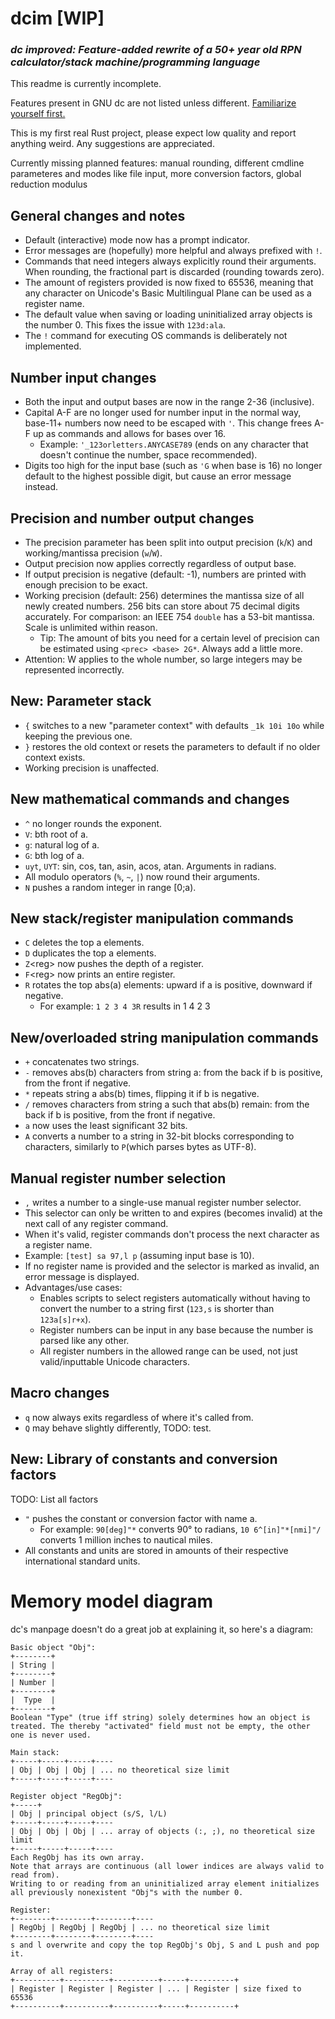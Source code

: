 # dcim [WIP]
### *dc improved: Feature-added rewrite of a 50+ year old RPN calculator/stack machine/programming language*
This readme is currently incomplete.

Features present in GNU dc are not listed unless different. [Familiarize yourself first.](https://linux.die.net/man/1/dc)

This is my first real Rust project, please expect low quality and report anything weird. Any suggestions are appreciated.

Currently missing planned features: manual rounding, different cmdline parameteres and modes like file input, more conversion factors, global reduction modulus
## General changes and notes
- Default (interactive) mode now has a prompt indicator.
- Error messages are (hopefully) more helpful and always prefixed with `!`.
- Commands that need integers always explicitly round their arguments. When rounding, the fractional part is discarded (rounding towards zero).
- The amount of registers provided is now fixed to 65536, meaning that any character on Unicode's Basic Multilingual Plane can be used as a register name.
- The default value when saving or loading uninitialized array objects is the number 0. This fixes the issue with `123d:ala`.
- The `!` command for executing OS commands is deliberately not implemented.
## Number input changes
- Both the input and output bases are now in the range 2-36 (inclusive).
- Capital A-F are no longer used for number input in the normal way, base-11+ numbers now need to be escaped with `'`. This change frees A-F up as commands and allows for bases over 16.
  - Example: `'_123orletters.ANYCASE789` (ends on any character that doesn't continue the number, space recommended).
- Digits too high for the input base (such as `'G` when base is 16) no longer default to the highest possible digit, but cause an error message instead.
## Precision and number output changes
- The precision parameter has been split into output precision (`k`/`K`) and working/mantissa precision (`w`/`W`).
- Output precision now applies correctly regardless of output base.
- If output precision is negative (default: -1), numbers are printed with enough precision to be exact.
- Working precision (default: 256) determines the mantissa size of all newly created numbers. 256 bits can store about 75 decimal digits accurately. For comparison: an IEEE 754 `double` has a 53-bit mantissa. Scale is unlimited within reason.
  - Tip: The amount of bits you need for a certain level of precision can be estimated using `<prec> <base> 2G*`. Always add a little more.
- Attention: W applies to the whole number, so large integers may be represented incorrectly.
## New: Parameter stack
- `{` switches to a new "parameter context" with defaults `_1k 10i 10o` while keeping the previous one.
- `}` restores the old context or resets the parameters to default if no older context exists.
- Working precision is unaffected.
## New mathematical commands and changes
- `^` no longer rounds the exponent.
- `V`: bth root of a.
- `g`: natural log of a.
- `G`: bth log of a.
- `uyt`, `UYT`: sin, cos, tan, asin, acos, atan. Arguments in radians.
- All modulo operators (`%`, `~`, `|`) now round their arguments.
- `N` pushes a random integer in range \[0;a).
## New stack/register manipulation commands
- `C` deletes the top a elements.
- `D` duplicates the top a elements.
- `Z`\<reg\> now pushes the depth of a register.
- `F`\<reg\> now prints an entire register.
- `R` rotates the top abs(a) elements: upward if a is positive, downward if negative.
  - For example: `1 2 3 4 3R` results in 1 4 2 3
## New/overloaded string manipulation commands
- `+` concatenates two strings.
- `-` removes abs(b) characters from string a: from the back if b is positive, from the front if negative.
- `*` repeats string a abs(b) times, flipping it if b is negative.
- `/` removes characters from string a such that abs(b) remain: from the back if b is positive, from the front if negative.
- `a` now uses the least significant 32 bits.
- `A` converts a number to a string in 32-bit blocks corresponding to characters, similarly to `P`(which parses bytes as UTF-8).
## Manual register number selection
- `,` writes a number to a single-use manual register number selector.
- This selector can only be written to and expires (becomes invalid) at the next call of any register command.
- When it's valid, register commands don't process the next character as a register name.
- Example: `[test] sa 97,l p` (assuming input base is 10).
- If no register name is provided and the selector is marked as invalid, an error message is displayed.
- Advantages/use cases:
  - Enables scripts to select registers automatically without having to convert the number to a string first (`123,s` is shorter than `123a[s]r+x`).
  - Register numbers can be input in any base because the number is parsed like any other.
  - All register numbers in the allowed range can be used, not just valid/inputtable Unicode characters.
## Macro changes
- `q` now always exits regardless of where it's called from.
- `Q` may behave slightly differently, TODO: test.
## New: Library of constants and conversion factors
TODO: List all factors
- `"` pushes the constant or conversion factor with name a.
  - For example: `90[deg]"*` converts 90° to radians, `10 6^[in]"*[nmi]"/` converts 1 million inches to nautical miles.
- All constants and units are stored in amounts of their respective international standard units.
# Memory model diagram
dc's manpage doesn't do a great job at explaining it, so here's a diagram:
```
Basic object "Obj":
+--------+
| String |
+--------+
| Number |
+--------+
|  Type  |
+--------+
Boolean "Type" (true iff string) solely determines how an object is treated. The thereby "activated" field must not be empty, the other one is never used.

Main stack:
+-----+-----+-----+----
| Obj | Obj | Obj | ... no theoretical size limit
+-----+-----+-----+----

Register object "RegObj":
+-----+
| Obj | principal object (s/S, l/L)
+-----+-----+-----+----
| Obj | Obj | Obj | ... array of objects (:, ;), no theoretical size limit
+-----+-----+-----+----
Each RegObj has its own array.
Note that arrays are continuous (all lower indices are always valid to read from).
Writing to or reading from an uninitialized array element initializes all previously nonexistent "Obj"s with the number 0.

Register:
+--------+--------+--------+----
| RegObj | RegObj | RegObj | ... no theoretical size limit
+--------+--------+--------+----
s and l overwrite and copy the top RegObj's Obj, S and L push and pop it.

Array of all registers:
+----------+----------+----------+-----+----------+
| Register | Register | Register | ... | Register | size fixed to 65536
+----------+----------+----------+-----+----------+
```
